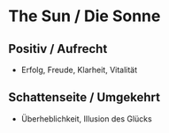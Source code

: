 # The Sun / Die Sonne

## Positiv / Aufrecht

- Erfolg, Freude, Klarheit, Vitalität

## Schattenseite / Umgekehrt

- Überheblichkeit, Illusion des Glücks
